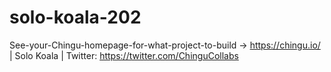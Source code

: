 # solo-koala-202
See-your-Chingu-homepage-for-what-project-to-build -> https://chingu.io/ | Solo Koala | Twitter: https://twitter.com/ChinguCollabs
